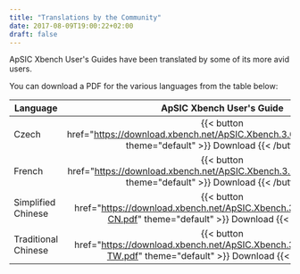 ```yaml
---
title: "Translations by the Community"
date: 2017-08-09T19:00:22+02:00
draft: false
---
```


ApSIC Xbench User's Guides have been translated by some of its more avid users.

You can download a PDF for the various languages from the table below:

Language | ApSIC Xbench User's Guide | Plugin for SDL Trados Studio | Quick Reference Card | Connector for Memsource | Translator
---------|:-------------------------:|:----------------------------:|:--------------------:|:-----------------------:|-----------
Czech | {{< button href="https://download.xbench.net/ApSIC.Xbench.3.0.UserGuide.CZ.pdf" theme="default" >}} Download {{< /button >}} | {{< button href="https://download.xbench.net/ApSIC.Xbench.Plugin.For.Studio.User.Guide.CZ.pdf" theme="default" >}} Download {{< /button >}} | {{< button href="https://download.xbench.net/ApSIC.Xbench.3.0.QuickReferenceCard.CZ.pdf" theme="default" >}} Download {{< /button >}} |  | [Ivan Šimerka](http://www.proz.com/profile/578662)
French | {{< button href="https://download.xbench.net/ApSIC.Xbench.3.0.UserGuide.FR.pdf" theme="default" >}} Download {{< /button >}} | {{< button href="https://download.xbench.net/ApSIC.Xbench.Plugin.For.Studio.User.Guide.FR.pdf" theme="default" >}} Download {{< /button >}} | {{< button href="https://download.xbench.net/ApSIC.Xbench.3.0.QuickReferenceCard.FR.pdf" theme="default" >}} Download {{< /button >}} | {{< button href="https://download.xbench.net/ApSIC.Xbench.Connector.Memsource.User.Guide.FR.pdf" theme="default" >}} Download {{< /button >}}  | [Franck Charreire](http://www.proz.com/profile/61038)
Simplified Chinese | {{< button href="https://download.xbench.net/ApSIC.Xbench.3.0.UserGuide.ZH-CN.pdf" theme="default" >}} Download {{< /button >}} | {{< button href="https://download.xbench.net/ApSIC.Xbench.Plugin.For.Studio.User.Guide.ZH-CN.pdf" theme="default" >}} Download {{< /button >}} | {{< button href="https://download.xbench.net/ApSIC.Xbench.3.0.QuickReferenceCard.ZH-CN.pdf" theme="default" >}} Download {{< /button >}} |  | [Borysoft, Inc](http://www.borysoft.com/)
Traditional Chinese | {{< button href="https://download.xbench.net/ApSIC.Xbench.3.0.UserGuide.ZH-TW.pdf" theme="default" >}} Download {{< /button >}} | {{< button href="https://download.xbench.net/ApSIC.Xbench.Plugin.For.Studio.User.Guide.ZH-TW.pdf" theme="default" >}} Download {{< /button >}} | {{< button href="https://download.xbench.net/ApSIC.Xbench.3.0.QuickReferenceCard.ZH-TW.pdf" theme="default" >}} Download {{< /button >}} |  | [Borysoft, Inc](http://www.borysoft.com/)
